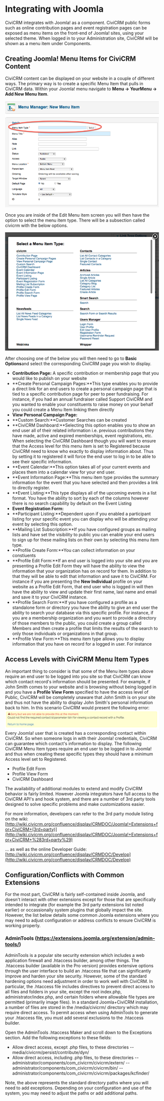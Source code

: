 # Integrating with Joomla

CiviCRM integrates with Joomla! as a component. CiviCRM public forms
such as online contribution pages and event registration pages can be
exposed as menu items on the front-end of Joomla! sites, using your
selected theme. When logged in to your Administration site, CiviCRM
will be shown as a menu item under Components.

## Creating Joomla! Menu Items for CiviCRM Content

CiviCRM content can be displayed on your website in a couple of
different ways. The primary way is to create a specific Menu Item that
pulls in CiviCRM data. Within your Joomla! menu navigate to **Menu -> YourMenu -> Add New Menu Item**.

![image](../img/z_sprint14_Joomla!_Menu%20Item%20Type.png)

Once you are inside of the Edit Menu item screen you will then have the
option to select the menu item type. There will be a subsection called
civicrm with the below options.

![image](../img/z_sprint14_joomla!_Civi_Options.png)

After choosing one of the below you will then need to go to **Basic
Options**and select the corresponding CiviCRM page you wish to display.



-   **Contribution Page:** A specific contribution or membership page
    that you would like to publish on your website
-   **Create Personal Campaign Pages:**This type enables you to provide
    a direct link for an end users to create a personal campaign page
    that is tied to a specific contribution page for peer to peer
    fundraising. For instance, if you had an annual fundraiser called
    Support CiviCRM and you wanted to enable your constituents to raise
    money on your behalf you could create a Menu Item linking them
    directly
-   **View Personal Campaign Page:**
-   **Custom Search:**Customer Searches can be created
-   **CiviCRM Dashboard:**Selecting this option enables you to show an
    end user all of their related information i.e. previous
    contributions they have made, active and expired memberships, event
    registrations, etc. When selecting the CiviCRM Dashboard though you
    will want to ensure that the Access level for this menu item is set
    to Registered because CiviCRM need to know who exactly to display
    information about. Thus by setting it to registered it will force
    the end user to log in to be able to see their specific
    information.
-   **Event Calendar:**This option takes all of your current events and
    places them into a calendar view for your end user.
-   **Event Information Page:**This menu item type provides the summary
    information for the event that you have selected and then provides a
    link to directly register.
-   **Event Listing:**This type displays all of the upcoming events in a
    list format. You have the ability to sort by each of the columns
    however there is no search capability by default on the Event
    Listing
-   **Event Registration Form:**
-   **Participant Listing:**Dependent upon if you enabled a participant
    listing for your specific event you can display who will be
    attending your event by selecting this option.
-   **Mailing List Subscription:**If you have configured groups as
    mailing lists and have set the visibility to public you can enable
    your end users to sign up for these mailing lists on their own by
    selecting this menu item type.
-   **Profile Create Form:**You can collect information on your
    constiuents
-   **Profile Edit Form:**If an end user is logged into your site and
    you are presenting a Profile Edit Form they will have the ability to
    view the information that your organization has on record for them.
    In addition to that they will be able to edit that information and
    save it to CiviCRM. For instance if you are presenting the **New
    Individual** profile on your website as a Profile Edit Form, that
    end user who is logged in will then have the ability to view and
    update their first name, last name and email and save it to your
    CiviCRM instance.
-   **Profile Search Form:**If you have configured a profile as a
    standalone form or directory you have the ability to give an end
    user the ability to search your database via this specific profile.
    For instance, if you are a membership organization and you want to
    provide a directory of those members to the public, you could create
    a group called Members and then create a profile that limits the
    results of the search to only those individuals or organizations in
    that group.
-   **Profile View Form:**This menu item type allows you to display
    information that you have on record for a logged in user. For
    instance

## Access Levels with CiviCRM Menu Item Types

An important thing to consider is that some of the Menu item types above
require an end user to be logged into you site so that CiviCRM can know
which contact record's information should be presented. For example, if
John Smith comes to your website and is browsing without being logged in
and you have a **Profile View Form** specified to have the access level
of Public, CiviCRM will be completely unaware that John Smith is on your
site and thus not have the ability to display John Smith's personal
information back to him. In this scenario CiviCRM would present the
following error:![image](../img/z_sprint14_wordpress_error.png)Every Joomla!
user that is created has a corresponding contact within CiviCRM. So when
someone logs in with their Joomla! credentials, CiviCRM can guarantee
which contact's information to display. The following CiviCRM Menu Item
types require an end user to be logged in to Joomla! and thus when
creating these specific types they should have a minimum Access level
set to Registered.

-   Profile Edit Form
-   Profile View Form
-   CiviCRM Dashboard

The availability of additional modules to extend and modify CiviCRM
behavior is fairly limited. However Joomla integrators have full access
to the CiviCRM API's and hook system, and there are a number of 3rd
party tools designed to solve specific problems and make customizations
easier. 

For more information, developers can refer to the 3rd party module
listing on the wiki: 
[http://wiki.civicrm.org/confluence/display/CRMDOC/Joomla!+Extensions+for+CiviCRM+(3rd+party)](http://wiki.civicrm.org/confluence/display/CRMDOC/Joomla!+Extensions+for+CiviCRM+%283rd+party%29)

 
… as well as the online Developer Guide: 
[http://wiki.civicrm.org/confluence/display/CRMDOC/Develop](http://wiki.civicrm.org/confluence/display/CRMDOC/Develop)

## Configuration/Conflicts with Common Extensions

For the most part, CiviCRM is fairly self-contained inside Joomla, and doesn't interact with other extensions except for those that are specifically intended to integrate (for example the 3rd party extensions list noted earlier) or occassionally system plugins that globally impact the site. However, the list below details some common Joomla extensions where you may need to adjust configuration or address conflicts to ensure CiviCRM is working properly.

### AdminTools (https://extensions.joomla.org/extension/admin-tools/)

AdminTools is a popular site security extension which includes a web application firewall and .htaccess builder, among other things. The .htaccess builder (available in the Pro version) provides extensive options through the user interface to build an .htaccess file that can significantly improve and harden your site security. However, some of the standard hardening options need adjustment in order to work well with CiviCRM. In particular, the .htaccess file includes directives to prevent direct access to all files and folders in your site, except the root index.php, administrator/index.php, and certain folders where allowable file types are permitted (primarily image files). In a standard Joomla+CiviCRM installation, a number of files are stored in the /media/civicrm/ directory which may require direct access. To permit access when using AdminTools to generate your .htaccess file, you must add several exclusions to the .htaccess builder.

Open the AdminTools .htaccess Maker and scroll down to the Exceptions section. Add the following exceptions to these fields:

- Allow direct access, except .php files, to these directories
-- media/civicrm/persist/contribute/dyn/
- Allow direct access, including .php files, to these directories
-- administrator/components/com_civicrm/civicrm/extern/
-- administrator/components/com_civicrm/civicrm/bin/
-- administrator/components/com_civicrm/civicrm/packages/kcfinder/

Note, the above represents the standard directory paths where you will need to add exceptions. Depending on your configuration and use of the system, you may need to adjust the paths or add additional paths.
